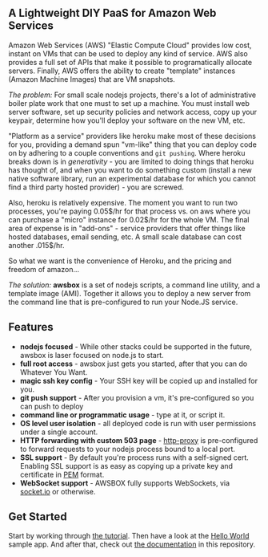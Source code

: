 ## A Lightweight DIY PaaS for Amazon Web Services

Amazon Web Services (AWS) "Elastic Compute Cloud" provides low cost, instant
on VMs that can be used to deploy any kind of service.  AWS also provides a
full set of APIs that make it possible to programatically allocate servers.
Finally, AWS offers the ability to create "template" instances (Amazon Machine
Images) that are VM snapshots.

*The problem:* For small scale nodejs projects, there's a lot of
administrative boiler plate work that one must to set up a machine.
You must install web server software, set up security policies and network
access, copy up your keypair, determine how you'll deploy your software on the
new VM, etc.

"Platform as a service" providers like heroku make most of these decisions for
you, providing a demand spun "vm-like" thing that you can deploy code on by
adhering to a couple conventions and `git pushing`.  Where heroku breaks down
is in *generativity* - you are limited to doing things that heroku has thought
of, and when you want to do something custom (install a new native software
library, run an experimental database for which you cannot find a third party
hosted provider) - you are screwed.

Also, heroku is relatively expensive.  The moment you want to run two
processes, you're paying 0.05$/hr for that process vs. on aws where
you can purchase a "micro" instance for 0.02$/hr for the whole VM.
The final area of expense is in "add-ons" - service providers that offer
things like hosted databases, email sending, etc.  A small scale database
can cost another .015$/hr.

So what we want is the convenience of Heroku, and the pricing and freedom
of amazon...

*The solution:* **awsbox** is a set of nodejs scripts, a command line utility,
and a template image (AMI).  Together it allows you to deploy a new server
from the command line that is pre-configured to run your Node.JS service.

## Features

  * **nodejs focused** - While other stacks could be supported in the future,
    awsbox is laser focused on node.js to start.
  * **full root access** - awsbox just gets you started, after that you can do
    Whatever You Want.
  * **magic ssh key config** - Your SSH key will be copied up and installed for you.
  * **git push support** - After you provision a vm, it's pre-configured so you can
    push to deploy
  * **command line or programmatic usage** - type at it, or script it.
  * **OS level user isolation** - all deployed code is run with user permissions under
    a single account.
  * **HTTP forwarding with custom 503 page** - [http-proxy] is pre-configured to forward
    requests to your nodejs process bound to a local port.
  * **SSL support** - By default you're process runs with a self-signed cert.  Enabling
    SSL support is as easy as copying up a private key and certificate in [PEM] format.
  * **WebSocket support** - AWSBOX fully supports WebSockets, via [socket.io] or otherwise.

  [http-proxy]: https://github.com/nodejitsu/node-http-proxy
  [PEM]: http://en.wikipedia.org/wiki/X.509
  [socket.io]: http://socket.io

## Get Started

Start by working through [the tutorial].  Then have a look at the [Hello World] sample app.
And after that, check out [the documentation] in this repository.

  [the tutorial]: https://github.com/lloyd/awsbox/blob/master/doc/TUTORIAL.md
  [Hello World]: https://github.com/lloyd/awsbox-helloworld
  [the documentation]: https://github.com/lloyd/awsbox/tree/master/doc
